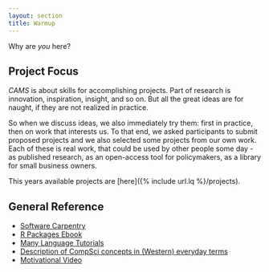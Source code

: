```yaml
---
layout: section
title: Warmup
---
```


Why are *you* here?

## Project Focus

*CAMS* is about skills for accomplishing projects.  Part of research is innovation, inspiration, insight, and so on.  But all the great ideas are for naught, if they are not realized in practice.

So when we discuss ideas, we also immediately try them: first in practice, then on work that interests us.  To that end, we asked participants to submit proposed projects and we also selected some projects from our own work.  Each of these is real work, that could be used by other people some day - as published research, as an open-access tool for policymakers, as a library for small business owners.

This years available projects are [here]({% include url.lq %}/projects).

## General Reference

 - [Software Carpentry](http://software-carpentry.org/lessons.html)
 - [R Packages Ebook](http://r-pkgs.had.co.nz/)
 - [Many Language Tutorials](http://hackr.io/)
 - [Description of CompSci concepts in (Western) everyday terms](http://carlcheo.com/compsci)
 - [Motivational Video](https://www.youtube.com/watch?v=mvK0UzFNw1Q)
